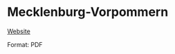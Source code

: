 # Mecklenburg-Vorpommern

[Website](https://www.regierung-mv.de/Landesregierung/stk/Landesvertretung/Unsere-Aufgaben/Abstimmung/)

Format: PDF

